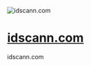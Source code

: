 ![idscann.com](https://logo.idscann.com/1/cover.png)
# [idscann.com](https://www.idscann.com/)
idscann.com
